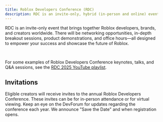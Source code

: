 ```yaml
---
title: Roblox Developers Conference (RDC)
description: RDC is an invite-only, hybrid (in-person and online) event that brings together Roblox developers, brands, and creators worldwide.
---
```


RDC is an invite-only event that brings together Roblox developers, brands, and creators worldwide. There will be networking opportunities, in-depth breakout sessions, product demonstrations, and office hours—all designed to empower your success and showcase the future of Roblox.

<figure>
<Chip
    color="error"
    label="Status: Closed"
    size="medium"
    variant="filled"/>
</figure><br />

For some examples of Roblox Developers Conference keynotes, talks, and Q&A sessions, see the [RDC 2025 YouTube playlist](https://youtube.com/playlist?list=PLuEQ5BB-Z1PJ8Du1rJ_JaMpW1W_G2T_lm).

## Invitations

Eligible creators will receive invites to the annual Roblox Developers Conference. These invites can be for in-person attendance or for virtual viewing. Keep an eye on the DevForum for updates regarding the conference each year. We announce "Save the Date" and when registration opens.
